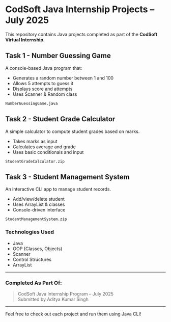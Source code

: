 # CodSoft Java Internship Projects – July 2025

This repository contains Java projects completed as part of the **CodSoft Virtual Internship**.



##  Task 1 - Number Guessing Game

A console-based Java program that:

- Generates a random number between 1 and 100
- Allows 5 attempts to guess it
- Displays score and attempts
- Uses Scanner & Random class

`NumberGuessingGame.java`



##  Task 2 - Student Grade Calculator

A simple calculator to compute student grades based on marks.

- Takes marks as input
- Calculates average and grade
- Uses basic conditionals and input

 `StudentGradeCalculator.zip`



##  Task 3 - Student Management System

An interactive CLI app to manage student records.

- Add/view/delete student
- Uses ArrayList & classes
- Console-driven interface

 `StudentManagementSystem.zip`


###  Technologies Used

- Java
- OOP (Classes, Objects)
- Scanner
- Control Structures
- ArrayList

---

###  Completed As Part Of:
> CodSoft Java Internship Program – July 2025  
> Submitted by Aditya Kumar Singh

---

Feel free to check out each project and run them using Java CLI!
